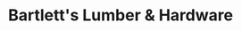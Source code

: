 ---
title: "Bartlett's Lumber & Hardware"
url: /dalhart/bartletts-lumber-and-hardware/
shop: hardware
---